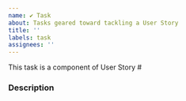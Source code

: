 ```yaml
---
name: ✔️ Task
about: Tasks geared toward tackling a User Story
title: ''
labels: task
assignees: ''
---
```

This task is a component of User Story #

### Description
